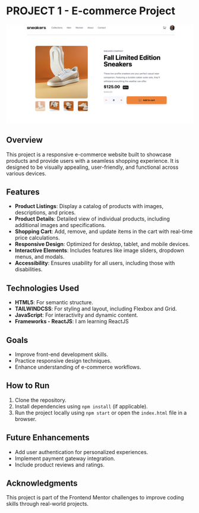 # PROJECT 1 - E-commerce Project

![alt text](</projects screenshots/ecommerce-product-page.png>)

## Overview

This project is a responsive e-commerce website built to showcase products and provide users with a seamless shopping experience. It is designed to be visually appealing, user-friendly, and functional across various devices.

## Features

- **Product Listings**: Display a catalog of products with images, descriptions, and prices.
- **Product Details**: Detailed view of individual products, including additional images and specifications.
- **Shopping Cart**: Add, remove, and update items in the cart with real-time price calculations.
- **Responsive Design**: Optimized for desktop, tablet, and mobile devices.
- **Interactive Elements**: Includes features like image sliders, dropdown menus, and modals.
- **Accessibility**: Ensures usability for all users, including those with disabilities.

## Technologies Used

- **HTML5**: For semantic structure.
- **TAILWINDCSS**: For styling and layout, including Flexbox and Grid.
- **JavaScript**: For interactivity and dynamic content.
- **Frameworks - ReactJS**: I am learning ReactJS

## Goals

- Improve front-end development skills.
- Practice responsive design techniques.
- Enhance understanding of e-commerce workflows.

## How to Run

1. Clone the repository.
2. Install dependencies using `npm install` (if applicable).
3. Run the project locally using `npm start` or open the `index.html` file in a browser.

## Future Enhancements

- Add user authentication for personalized experiences.
- Implement payment gateway integration.
- Include product reviews and ratings.

## Acknowledgments

This project is part of the Frontend Mentor challenges to improve coding skills through real-world projects.
